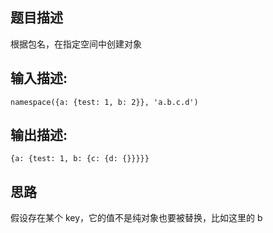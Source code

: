 ## 题目描述

根据包名，在指定空间中创建对象

## 输入描述:

```
namespace({a: {test: 1, b: 2}}, 'a.b.c.d')
```

## 输出描述:

```
{a: {test: 1, b: {c: {d: {}}}}}
```

## 思路
假设存在某个 key，它的值不是纯对象也要被替换，比如这里的 b
